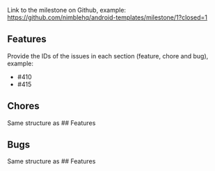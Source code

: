 Link to the milestone on Github, example: https://github.com/nimblehq/android-templates/milestone/1?closed=1

## Features
Provide the IDs of the issues in each section (feature, chore and bug), example:
- #410
- #415

## Chores
Same structure as ## Features

## Bugs
Same structure as ## Features
